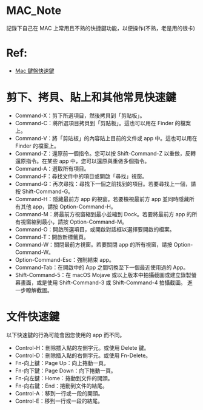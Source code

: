 # MAC_Note
記錄下自己在 MAC 上常用且不熟的快捷鍵功能，以便操作(不熟，老是用的很卡)

# Ref:
* [Mac 鍵盤快速鍵](https://support.apple.com/zh-tw/HT201236)

# 剪下、拷貝、貼上和其他常見快速鍵
* Command-X：剪下所選項目，然後拷貝到「剪貼板」。
* Command-C：將所選項目拷貝到「剪貼板」。這也可以用在 Finder 的檔案上。
* Command-V：將「剪貼板」的內容貼上目前的文件或 app 中。這也可以用在 Finder 的檔案上。
* Command-Z：還原前一個指令。您可以按 Shift-Command-Z 以重做，反轉還原指令。在某些 app 中，您可以還原與重做多個指令。
* Command-A：選取所有項目。
* Command-F：尋找文件中的項目或開啟「尋找」視窗。
* Command-G：再次尋找：尋找下一個之前找到的項目。若要尋找上一個，請按 Shift-Command-G。
* Command-H：隱藏最前方 app 的視窗。若要檢視最前方 app 並同時隱藏所有其他 app，請按 Option-Command-H。
* Command-M：將最前方視窗縮到最小並縮到 Dock。若要將最前方 app 的所有視窗縮到最小，請按 Option-Command-M。
* Command-O：開啟所選項目，或開啟對話框以選擇要開啟的檔案。
* Command-T：開啟新標籤頁。
* Command-W：關閉最前方視窗。若要關閉 app 的所有視窗，請按 Option-Command-W。
* Option-Command-Esc：強制結束 app。
* Command-Tab：在開啟中的 App 之間切換至下一個最近使用過的 App。 
* Shift-Command-5：在 macOS Mojave 或以上版本中拍攝截圖或建立錄製螢幕畫面，或是使用 Shift-Command-3 或 Shift-Command-4 拍攝截圖。 進一步瞭解截圖。

# 文件快速鍵
以下快速鍵的行為可能會因您使用的 app 而不同。
* Control-H：刪除插入點的左側字元。或使用 Delete 鍵。
* Control-D：刪除插入點的右側字元。或使用 Fn-Delete。
* Fn-向上鍵：Page Up：向上捲動一頁。 
* Fn-向下鍵：Page Down：向下捲動一頁。
* Fn-向左鍵：Home：捲動到文件的開頭。
* Fn-向右鍵：End：捲動到文件的結尾。
* Control-A：移到一行或一段的開頭。
* Control-E：移到一行或一段的結尾。
